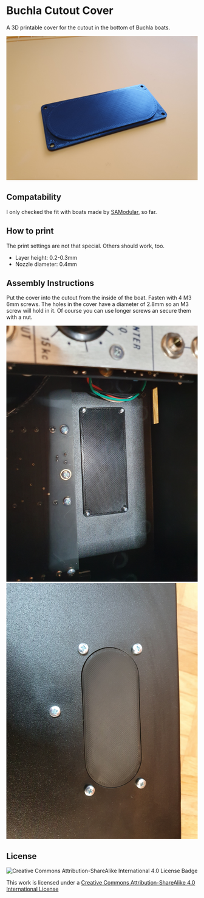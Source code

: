 # Buchla Cutout Cover

A 3D printable cover for the cutout in the bottom of Buchla boats.

![Buchla Cutout Cover](img/cover1.jpg)

## Compatability

I only checked the fit with boats made by [SAModular](https://www.samodular.com/), so far.

## How to print

The print settings are not that special. Others should work, too.

- Layer height: 0.2-0.3mm
- Nozzle diameter: 0.4mm

## Assembly Instructions

Put the cover into the cutout from the inside of the boat.
Fasten with 4 M3 6mm screws. The holes in the cover have a diameter of 2.8mm so an M3 screw will hold in it. Of course you can use longer screws an secure them with a nut.

![Buchla Cutout Cover inside](img/cover2.jpg)
![Buchla Cutout Cover outside](img/cover3.jpg)

## License

![Creative Commons Attribution-ShareAlike International 4.0 License Badge](https://i.creativecommons.org/l/by-sa/4.0/88x31.png)

This work is licensed under a [Creative Commons Attribution-ShareAlike 4.0 International License](http://creativecommons.org/licenses/by-sa/4.0/)

